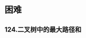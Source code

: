 # 困难

## 124.二叉树中的最大路径和
<leetcode-link title="124.二叉树中的最大路径和" link="https://leetcode.cn/problems/binary-tree-maximum-path-sum" />